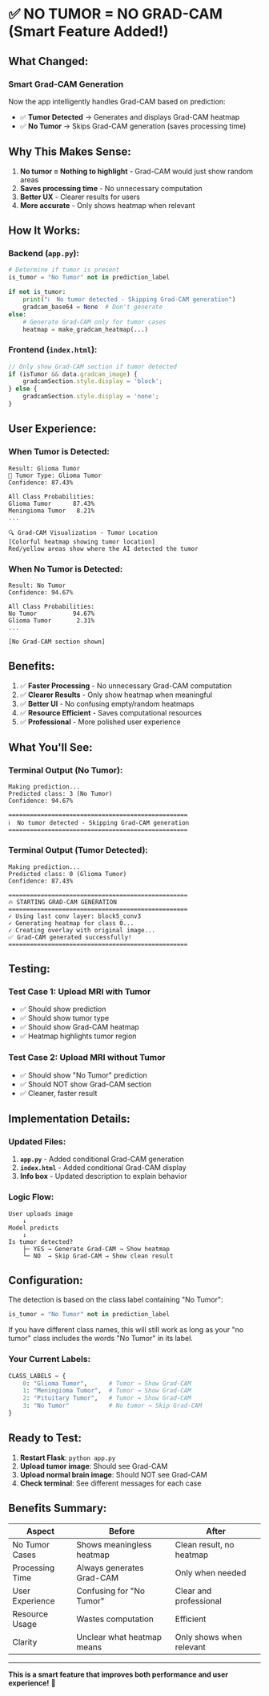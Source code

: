 # ✅ NO TUMOR = NO GRAD-CAM (Smart Feature Added!)

## What Changed:

### Smart Grad-CAM Generation
Now the app intelligently handles Grad-CAM based on prediction:

- ✅ **Tumor Detected** → Generates and displays Grad-CAM heatmap
- ✅ **No Tumor** → Skips Grad-CAM generation (saves processing time)

## Why This Makes Sense:

1. **No tumor = Nothing to highlight** - Grad-CAM would just show random areas
2. **Saves processing time** - No unnecessary computation
3. **Better UX** - Clearer results for users
4. **More accurate** - Only shows heatmap when relevant

## How It Works:

### Backend (`app.py`):
```python
# Determine if tumor is present
is_tumor = "No Tumor" not in prediction_label

if not is_tumor:
    print("ℹ️  No tumor detected - Skipping Grad-CAM generation")
    gradcam_base64 = None  # Don't generate
else:
    # Generate Grad-CAM only for tumor cases
    heatmap = make_gradcam_heatmap(...)
```

### Frontend (`index.html`):
```javascript
// Only show Grad-CAM section if tumor detected
if (isTumor && data.gradcam_image) {
    gradcamSection.style.display = 'block';
} else {
    gradcamSection.style.display = 'none';
}
```

## User Experience:

### When Tumor is Detected:
```
Result: Glioma Tumor
🔴 Tumor Type: Glioma Tumor
Confidence: 87.43%

All Class Probabilities:
Glioma Tumor      87.43%
Meningioma Tumor   8.21%
...

🔍 Grad-CAM Visualization - Tumor Location
[Colorful heatmap showing tumor location]
Red/yellow areas show where the AI detected the tumor
```

### When No Tumor is Detected:
```
Result: No Tumor
Confidence: 94.67%

All Class Probabilities:
No Tumor          94.67%
Glioma Tumor       2.31%
...

[No Grad-CAM section shown]
```

## Benefits:

1. ✅ **Faster Processing** - No unnecessary Grad-CAM computation
2. ✅ **Clearer Results** - Only show heatmap when meaningful
3. ✅ **Better UI** - No confusing empty/random heatmaps
4. ✅ **Resource Efficient** - Saves computational resources
5. ✅ **Professional** - More polished user experience

## What You'll See:

### Terminal Output (No Tumor):
```
Making prediction...
Predicted class: 3 (No Tumor)
Confidence: 94.67%

==================================================
ℹ️  No tumor detected - Skipping Grad-CAM generation
==================================================
```

### Terminal Output (Tumor Detected):
```
Making prediction...
Predicted class: 0 (Glioma Tumor)
Confidence: 87.43%

==================================================
🔥 STARTING GRAD-CAM GENERATION
==================================================
✓ Using last conv layer: block5_conv3
✓ Generating heatmap for class 0...
✓ Creating overlay with original image...
✅ Grad-CAM generated successfully!
==================================================
```

## Testing:

### Test Case 1: Upload MRI with Tumor
- ✅ Should show prediction
- ✅ Should show tumor type
- ✅ Should show Grad-CAM heatmap
- ✅ Heatmap highlights tumor region

### Test Case 2: Upload MRI without Tumor
- ✅ Should show "No Tumor" prediction
- ✅ Should NOT show Grad-CAM section
- ✅ Cleaner, faster result

## Implementation Details:

### Updated Files:
1. **`app.py`** - Added conditional Grad-CAM generation
2. **`index.html`** - Added conditional Grad-CAM display
3. **Info box** - Updated description to explain behavior

### Logic Flow:
```
User uploads image
    ↓
Model predicts
    ↓
Is tumor detected?
    ├─ YES → Generate Grad-CAM → Show heatmap
    └─ NO  → Skip Grad-CAM → Show clean result
```

## Configuration:

The detection is based on the class label containing "No Tumor":

```python
is_tumor = "No Tumor" not in prediction_label
```

If you have different class names, this will still work as long as your "no tumor" class includes the words "No Tumor" in its label.

### Your Current Labels:
```python
CLASS_LABELS = {
    0: "Glioma Tumor",      # Tumor → Show Grad-CAM
    1: "Meningioma Tumor",  # Tumor → Show Grad-CAM
    2: "Pituitary Tumor",   # Tumor → Show Grad-CAM
    3: "No Tumor"           # No tumor → Skip Grad-CAM
}
```

## Ready to Test:

1. **Restart Flask**: `python app.py`
2. **Upload tumor image**: Should see Grad-CAM
3. **Upload normal brain image**: Should NOT see Grad-CAM
4. **Check terminal**: See different messages for each case

## Benefits Summary:

| Aspect | Before | After |
|--------|--------|-------|
| No Tumor Cases | Shows meaningless heatmap | Clean result, no heatmap |
| Processing Time | Always generates Grad-CAM | Only when needed |
| User Experience | Confusing for "No Tumor" | Clear and professional |
| Resource Usage | Wastes computation | Efficient |
| Clarity | Unclear what heatmap means | Only shows when relevant |

---

**This is a smart feature that improves both performance and user experience!** 🎉
